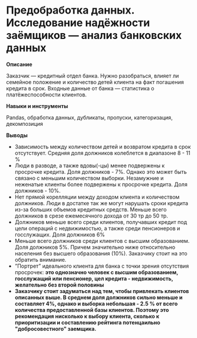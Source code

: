 
# Предобработка данных. Исследование надёжности заёмщиков — анализ банковских данных


__Описание__ 

Заказчик — кредитный отдел банка. Нужно разобраться, влияет ли семейное положение и количество детей клиента на факт погашения кредита в срок. Входные данные от банка — статистика о платёжеспособности клиентов.

__Навыки и инструменты__
 
Pandas, обработка данных, дубликаты, пропуски, категоризация, декомпозиция

__Выводы__

- Зависимость между количеством детей и возвратом кредита в срок отсутствует. Средняя доля должников колеблется в диапазоне 8 - 11 %
- Люди в разводе, а также вдовы(-цы) менее подвержены к просрочке кредита. Доля должников - 7%. Однако это может быть связано с меньшим количеством выборки. Незамужние и неженатые клиенты более подвержены к просрочке кредита. Доля должников - 10%.
- Нет прямой корелляции между доходом клиента и количеством должников. Люди в достатке так же могут нарушать сроки кредита из-за больших объемов кредитных средств. Меньше всего должников в срезе ежемесячного дохода от 30 тр до 50 тр.
- Должников меньше всего среди клиентов, получавших кредит под цели операций с недвижимостью, а также среди пенсионеров и госслужащих. Доля должников 6%
- Меньше всего должников среди клиентов с высшим образованием. Доля должников 5%. Причем значительно ниже относительно населения без высшего образования (10%). Заказчику стоит на это обратить внимание.
- ”Портрет” идеального клиента для банка с точки зрения отсутствия просрочек: __это однозначно человек с высшим образованием, госслужащий или пенсионер, цел кредита -  недвижимость, желательно без второй половины__
- __Заказчику стоит задуматься над тем, чтобы привлекать клиентов описанных выше. В среднем доля должников сильно меньше и составляет 4%, однако и выборка небольшая - 2.5 % от всего количества предоставленной базы клиентов. Поэтому это рекомендация нисколько к выбору клиента, сколько к приоритизации и составлению рейтинга потенцаильно "добросовестного" заемщика.__